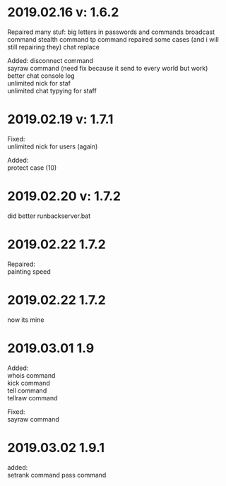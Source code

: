 # 2019.02.16 v: 1.6.2
Repaired many stuf:
big letters in passwords and commands
broadcast command
stealth command
tp command
repaired some cases (and i will still repairing they)
chat replace

Added:
disconnect command  
sayraw command (need fix because it send to every world but work)  
better chat console log  
unlimited nick for staf  
unlimited chat typying for staff  

# 2019.02.19 v: 1.7.1  
Fixed:  
unlimited nick for users (again)  


Added:  
protect case (10)  

# 2019.02.20 v: 1.7.2  
did better runbackserver.bat  

# 2019.02.22 1.7.2  
Repaired:  
painting speed  

# 2019.02.22 1.7.2  
now its mine  

# 2019.03.01 1.9  
Added:  
whois command  
kick command  
tell command  
tellraw command  

Fixed:  
sayraw command

# 2019.03.02 1.9.1
added:  
setrank command
pass command
